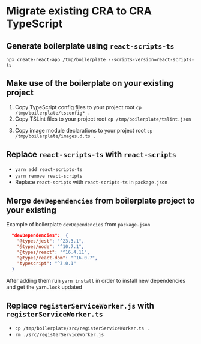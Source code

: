 # Migrate existing CRA to CRA TypeScript

## Generate boilerplate using `react-scripts-ts`

`npx create-react-app /tmp/boilerplate --scripts-version=react-scripts-ts`

## Make use of the boilerplate on your existing project

1. Copy TypeScript config files to your project root `cp /tmp/boilerplate/tsconfig* .`
2. Copy TSLint files to your project root `cp /tmp/boilerplate/tslint.json .`
3. Copy image module declarations to your project root `cp /tmp/boilerplate/images.d.ts .`

## Replace `react-scripts-ts` with `react-scripts`

- `yarn add react-scripts-ts`
- `yarn remove react-scripts`
- Replace `react-scripts` with `react-scripts-ts` in `package.json`

## Merge `devDependencies` from boilerplate project to your existing

Example of boilerplate `devDependencies` from `package.json`

```json
  "devDependencies":  {
    "@types/jest": "^23.3.1",
    "@types/node": "^10.7.1",
    "@types/react": "^16.4.11",
    "@types/react-dom": "^16.0.7",
    "typescript": "^3.0.1"
  }
```

After adding them run `yarn install` in order to install new dependencies and get the `yarn.lock` updated

## Replace `registerServiceWorker.js` with `registerServiceWorker.ts`

- `cp /tmp/boilerplate/src/registerServiceWorker.ts .`
- `rm ./src/registerServiceWorker.js`

